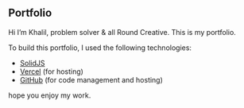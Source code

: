 ## Portfolio

Hi I’m Khalil, problem solver & all Round Creative. This is my portfolio.

To build this portfolio, I used the following technologies:
- [SolidJS](https://www.solidjs.com/)
- [Vercel](https://vercel.com/) (for hosting)
- [GitHub](https://pages.github.com/) (for code management and hosting)

hope you enjoy my work.